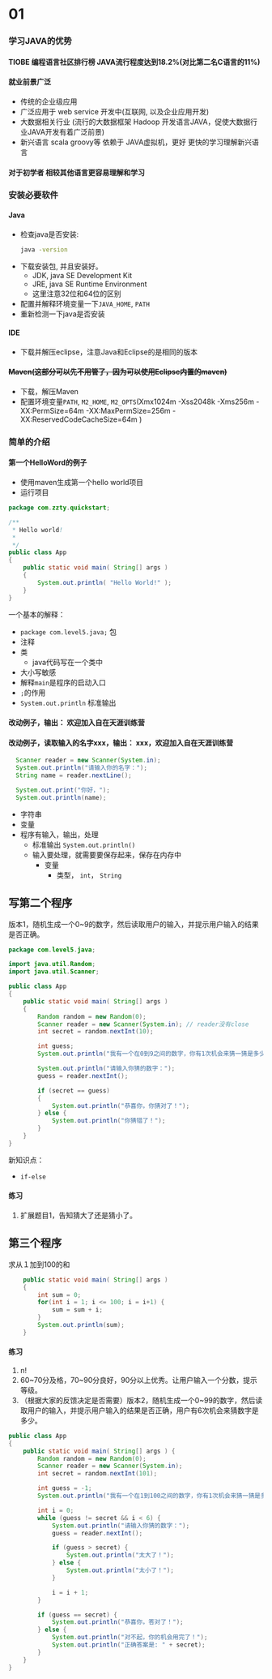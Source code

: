 # 01

### 学习JAVA的优势

#### TIOBE 编程语言社区排行榜 JAVA流行程度达到18.2%(对比第二名C语言的11%)
#### 就业前景广泛
* 传统的企业级应用
* 广泛应用于 web service 开发中(互联网, 以及企业应用开发)
* 大数据相关行业 (流行的大数据框架 Hadoop 开发语言JAVA，促使大数据行业JAVA开发有着广泛前景)
* 新兴语言 scala groovy等 依赖于 JAVA虚拟机，更好 更快的学习理解新兴语言

#### 对于初学者 相较其他语言更容易理解和学习



### 安装必要软件

#### Java

* 检查java是否安装:
  ```bash
  java -version
  ```
* 下载安装包, 并且安装好。
  - JDK, java SE Development Kit
  - JRE, java SE Runtime Environment
  - 这里注意32位和64位的区别
* 配置并解释环境变量一下`JAVA_HOME`, `PATH`
* 重新检测一下java是否安装

#### IDE

* 下载并解压eclipse，注意Java和Eclipse的是相同的版本

#### ~~Maven(这部分可以先不用管了，因为可以使用Eclipse内置的maven)~~
* 下载，解压Maven
* 配置环境变量`PATH`, `M2_HOME`, `M2_OPTS`(Xmx1024m -Xss2048k -Xms256m -XX:PermSize=64m -XX:MaxPermSize=256m -XX:ReservedCodeCacheSize=64m )

### 简单的介绍

#### 第一个HelloWord的例子

* 使用maven生成第一个hello world项目
* 运行项目

```java
package com.zzty.quickstart;

/**
 * Hello world!
 *
 */
public class App
{
    public static void main( String[] args )
    {
        System.out.println( "Hello World!" );
    }
}
```
一个基本的解释：
* `package com.level5.java;` 包
* 注释
* 类
  - java代码写在一个类中
* 大小写敏感
* 解释`main`是程序的启动入口
* `;`的作用
* `System.out.println` 标准输出

#### 改动例子，输出： 欢迎加入自在天涯训练营
#### 改动例子，读取输入的名字xxx，输出： xxx，欢迎加入自在天涯训练营
```java
  Scanner reader = new Scanner(System.in);
  System.out.println("请输入你的名字：");
  String name = reader.nextLine();

  System.out.print("你好，");
  System.out.println(name);

```
* 字符串
* 变量
* 程序有输入，输出，处理
  - 标准输出 `System.out.println()`
  - 输入要处理，就需要要保存起来，保存在内存中
    - 变量
      * 类型， `int`， `String`


## 写第二个程序
版本1，随机生成一个0~9的数字，然后读取用户的输入，并提示用户输入的结果是否正确。
```java
package com.level5.java;

import java.util.Random;
import java.util.Scanner;

public class App
{
    public static void main( String[] args )
    {
        Random random = new Random(0);
        Scanner reader = new Scanner(System.in); // reader没有close
        int secret = random.nextInt(10);

        int guess;
        System.out.println("我有一个在0到9之间的数字，你有1次机会来猜一猜是多少");

        System.out.println("请输入你猜的数字：");
        guess = reader.nextInt();

        if (secret == guess)
        {
            System.out.println("恭喜你，你猜对了！");
        } else {
            System.out.println("你猜错了！");
        }
    }
}
```
新知识点：
* `if-else`
#### 练习
1. 扩展题目1，告知猜大了还是猜小了。

## 第三个程序
求从１加到100的和

```java
    public static void main( String[] args )
    {
    	int sum = 0;
    	for(int i = 1; i <= 100; i = i+1) {
    		sum = sum + i;
    	}
    	System.out.println(sum);
    }
```

#### 练习
1. n!
2. 60~70分及格，70~90分良好，90分以上优秀。让用户输入一个分数，提示等级。
3. （根据大家的反馈决定是否需要）版本2，随机生成一个0~99的数字，然后读取用户的输入，并提示用户输入的结果是否正确，用户有6次机会来猜数字是多少。

```java
public class App
{
    public static void main( String[] args ) {
        Random random = new Random(0);
        Scanner reader = new Scanner(System.in);
        int secret = random.nextInt(101);

        int guess = -1;
        System.out.println("我有一个在1到100之间的数字，你有1次机会来猜一猜是多少");

        int i = 0;
        while (guess != secret && i < 6) {
        	System.out.println("请输入你猜的数字：");
            guess = reader.nextInt();

            if (guess > secret) {
            	System.out.println("太大了！");
            } else {
            	System.out.println("太小了！");
            }

            i = i + 1;
        }

        if (guess == secret) {
        	System.out.println("恭喜你，答对了！");
        } else {
        	System.out.println("对不起，你的机会用完了！");
        	System.out.println("正确答案是: " + secret);
        }
    }
}
```
